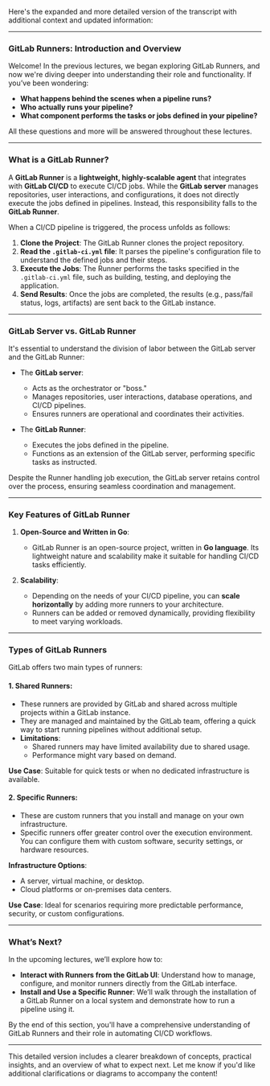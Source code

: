 Here's the expanded and more detailed version of the transcript with additional context and updated information:

---

### GitLab Runners: Introduction and Overview

Welcome! In the previous lectures, we began exploring GitLab Runners, and now we're diving deeper into understanding their role and functionality. If you’ve been wondering:

- **What happens behind the scenes when a pipeline runs?**
- **Who actually runs your pipeline?**
- **What component performs the tasks or jobs defined in your pipeline?**

All these questions and more will be answered throughout these lectures. 

---

### What is a GitLab Runner?

A **GitLab Runner** is a **lightweight, highly-scalable agent** that integrates with **GitLab CI/CD** to execute CI/CD jobs. While the **GitLab server** manages repositories, user interactions, and configurations, it does not directly execute the jobs defined in pipelines. Instead, this responsibility falls to the **GitLab Runner**.

When a CI/CD pipeline is triggered, the process unfolds as follows:

1. **Clone the Project**: The GitLab Runner clones the project repository.
2. **Read the `.gitlab-ci.yml` file**: It parses the pipeline's configuration file to understand the defined jobs and their steps.
3. **Execute the Jobs**: The Runner performs the tasks specified in the `.gitlab-ci.yml` file, such as building, testing, and deploying the application.
4. **Send Results**: Once the jobs are completed, the results (e.g., pass/fail status, logs, artifacts) are sent back to the GitLab instance.

---

### GitLab Server vs. GitLab Runner

It's essential to understand the division of labor between the GitLab server and the GitLab Runner:

- The **GitLab server**:
  - Acts as the orchestrator or "boss."
  - Manages repositories, user interactions, database operations, and CI/CD pipelines.
  - Ensures runners are operational and coordinates their activities.

- The **GitLab Runner**:
  - Executes the jobs defined in the pipeline.
  - Functions as an extension of the GitLab server, performing specific tasks as instructed.

Despite the Runner handling job execution, the GitLab server retains control over the process, ensuring seamless coordination and management.

---

### Key Features of GitLab Runner

1. **Open-Source and Written in Go**:
   - GitLab Runner is an open-source project, written in **Go language**. Its lightweight nature and scalability make it suitable for handling CI/CD tasks efficiently.

2. **Scalability**:
   - Depending on the needs of your CI/CD pipeline, you can **scale horizontally** by adding more runners to your architecture.
   - Runners can be added or removed dynamically, providing flexibility to meet varying workloads.

---

### Types of GitLab Runners

GitLab offers two main types of runners:

#### 1. **Shared Runners**:
   - These runners are provided by GitLab and shared across multiple projects within a GitLab instance.
   - They are managed and maintained by the GitLab team, offering a quick way to start running pipelines without additional setup.
   - **Limitations**:
     - Shared runners may have limited availability due to shared usage.
     - Performance might vary based on demand.

   **Use Case**: Suitable for quick tests or when no dedicated infrastructure is available.

#### 2. **Specific Runners**:
   - These are custom runners that you install and manage on your own infrastructure.
   - Specific runners offer greater control over the execution environment. You can configure them with custom software, security settings, or hardware resources.

   **Infrastructure Options**:
   - A server, virtual machine, or desktop.
   - Cloud platforms or on-premises data centers.

   **Use Case**: Ideal for scenarios requiring more predictable performance, security, or custom configurations.

---

### What’s Next?

In the upcoming lectures, we’ll explore how to:

- **Interact with Runners from the GitLab UI**: Understand how to manage, configure, and monitor runners directly from the GitLab interface.
- **Install and Use a Specific Runner**: We’ll walk through the installation of a GitLab Runner on a local system and demonstrate how to run a pipeline using it.

By the end of this section, you'll have a comprehensive understanding of GitLab Runners and their role in automating CI/CD workflows.

--- 

This detailed version includes a clearer breakdown of concepts, practical insights, and an overview of what to expect next. Let me know if you'd like additional clarifications or diagrams to accompany the content!